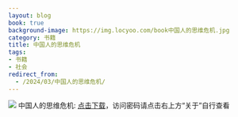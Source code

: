 ```yaml
---
layout: blog
book: true
background-image: https://img.locyoo.com/book中国人的思维危机.jpg
category: 书籍
title: 中国人的思维危机
tags:
- 书籍
- 社会
redirect_from:
  - /2024/03/中国人的思维危机/
---
```

![](https://img.locyoo.com/book中国人的思维危机.jpg)
中国人的思维危机: <a name = "ref1" href="https://url18.ctfile.com/f/50983618-1320273826-26e8f7?p=3619">点击下载</a>，访问密码请点击右上方“关于”自行查看